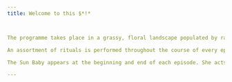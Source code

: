 ```yaml
---
title: Welcome to this $*!*



The programme takes place in a grassy, floral landscape populated by rabbits with bird calls audible in the background. The main shelter of the four Teletubbies is an earth house known as the "Tubbytronic Superdome" implanted in the ground and accessed through a hole at the top or an especially large semicircular door at the dome's foot. The Teletubbies co-exist with a number of strange contraptions such as the Voice Trumpets and the group's anthropomorphic blue vacuum cleaner ("Noo-Noo"). The show's colourful psychedelic setting was designed specifically to appeal to the attention spans of infants and unlock different sections of the mind while also educating young children of transitions that can be expected in life.

An assortment of rituals is performed throughout the course of every episode, such as the playful interactions between the Teletubbies and the Voice Trumpets, mishaps caused by the Noo-Noo, the footage of children displayed on the screens on the Teletubbies' stomachs, and the magical event that occurs once per episode. The event differs each time; it is often caused inexplicably and is frequently strange yet whimsical. Each episode is closed by the Voice Trumpets and the narrator. The disappointed, reluctant, but eventually obedient Teletubbies bid farewell to the viewer as they go back to the Tubbytronic Superdome while the Sun Baby sets. 

The Sun Baby appears at the beginning and end of each episode. She acts as a wake-up call for the Teletubbies.

---
```


